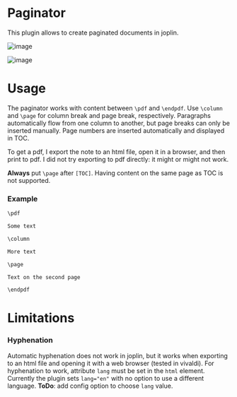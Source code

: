 # Paginator

This plugin allows to create paginated documents in joplin.

![image](https://user-images.githubusercontent.com/36504423/236614509-e878452f-fcd4-4eba-822c-02a80135c887.png)

![image](https://user-images.githubusercontent.com/36504423/236638021-5858bf8a-c275-42de-8789-377df6629106.png)


# Usage

The paginator works with content between `\pdf` and `\endpdf`. Use `\column` and `\page` for column break and page break, respectively. Paragraphs automatically flow from one column to another, but page breaks can only be inserted manually. Page numbers are inserted automatically and displayed in TOC.

To get a pdf, I export the note to an html file, open it in a browser, and then print to pdf. I did not try exporting to pdf directly: it might or might not work.

**Always** put `\page` after `[TOC]`. Having content on the same page as TOC is not supported.

### Example

```md
\pdf

Some text

\column

More text

\page

Text on the second page

\endpdf
```

# Limitations

### Hyphenation

Automatic hyphenation does not work in joplin, but it works when exporting to an html file and opening it with a web browser (tested in vivaldi). For hyphenation to work, attribute `lang` must be set in the `html` element. Currently the plugin sets `lang="en"` with no option to use a different language. **ToDo**: add config option to choose `lang` value.
